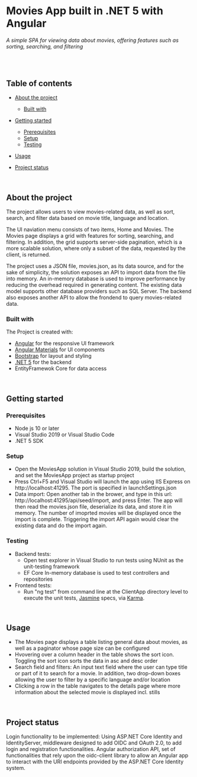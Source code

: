 # Movies App built in .NET 5 with Angular
###### A simple SPA for viewing data about movies, offering features such as sorting, searching, and filtering
<br/>

## Table of contents
* [About the project](#about-the-project) 
  * [Built with](#built-with)
* [Getting started](#getting-started) 
  * [Prerequisites](#prerequisites)
  * [Setup](#setup)
  * [Testing](#testing)

* [Usage](#usage)
* [Project status](#project-status)

<br/>

## About the project
The project allows users to view movies-related data, as well as sort, search, and filter data based on movie title, language and location.  

The UI naviation menu consists of two items, Home and Movies. The Movies page displays a grid with features for sorting, searching, and filtering. In addition, the grid supports server-side pagination, which is a more scalable solution, where only a subset of the data, requested by the client, is returned.

The project uses a JSON file, movies.json, as its data source, and  for the sake of simplicity, the solution exposes an API to import data from the file into memory.  An in-memory database is used to improve performance by reducing the overhead required in generating content. The existing data model supports other database providers such as SQL Server.
The backend also exposes another API to allow the frondend to query movies-related data.  
	
### Built with
The Project is created with:
* [Angular](https://angular.io/) for the responsive UI framework
* [Angular Materials](https://material.angular.io/) for UI components
* [Bootstrap](https://getbootstrap.com) for layout and styling
* [.NET 5](https://docs.microsoft.com/en-us/dotnet/core/dotnet-five) for the backend
* EntityFramewok Core for data access

<br/>

## Getting started

### Prerequisites 
* Node js 10 or later
* Visual Studio 2019 or Visual Studio Code
* .NET 5 SDK

### Setup
- Open the MoviesApp solution in Visual Studio 2019, build the solution, and set the MoviesApp project as startup project
- Press Ctrl+F5 and Visual Studio will launch the app using IIS Express on http://localhost:41295. The port is specified in launchSettings.json
- Data import: Open another tab in the brower, and type in this url: http://localhost:41295/api/seed/import, and press Enter. The app will then read the movies.json file, deserialize its data, and store it in memory. The number of imoprted movies will be displayed once the import is complete. Triggering the import API again would clear the existing data and do the import again.

### Testing
* Backend tests: 
  * Open test explorer in Visual Studio to run tests using NUnit as the unit-testing framework
  * EF Core In-memory database is used to test controllers and repositories
* Frontend tests:
  * Run "ng test" from command line at the ClientApp directory level to execute the unit tests, [Jasmine](https://jasmine.github.io/) specs, via [Karma](https://karma-runner.github.io).

<br/>

## Usage
- The Movies page displays a table listing general data about movies, as well as a paginator whose page size can be configured
- Hvovering over a column header in the table shows the sort icon. Toggling the sort icon sorts the data in asc and desc order
- Search field and filters: An input text field  where the user can type title or part of it to search for a movie. In addition, two drop-down boxes allowing the user to filter by a specific language and/or location
- Clicking a row in the table navigates to the details page where more information about the selected movie is displayed incl. stills

<br/>

## Project status
Login functionality to be implemented: Using ASP.NET Core Identity and IdentityServer, middleware designed to add OIDC and OAuth 2.0, to add login and
registration functionalities. Angular authorization API, set of functionalities that rely upon the oidc-client library to allow an Angular app to interact with the URI endpoints provided by the ASP.NET Core Identity system.





